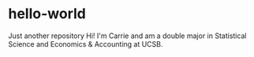 # hello-world
Just another repository
Hi! I'm Carrie and am a double major in Statistical Science and Economics & Accounting at UCSB.
